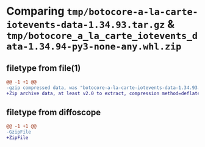 # Comparing `tmp/botocore-a-la-carte-iotevents-data-1.34.93.tar.gz` & `tmp/botocore_a_la_carte_iotevents_data-1.34.94-py3-none-any.whl.zip`

## filetype from file(1)

```diff
@@ -1 +1 @@
-gzip compressed data, was "botocore-a-la-carte-iotevents-data-1.34.93.tar", last modified: Sat Apr 27 01:00:50 2024, max compression
+Zip archive data, at least v2.0 to extract, compression method=deflate
```

## filetype from diffoscope

```diff
@@ -1 +1 @@
-GzipFile
+ZipFile
```

